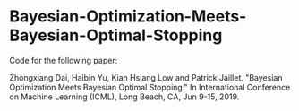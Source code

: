 # Bayesian-Optimization-Meets-Bayesian-Optimal-Stopping
Code for the following paper:

Zhongxiang Dai, Haibin Yu, Kian Hsiang Low and Patrick Jaillet. "Bayesian Optimization
Meets Bayesian Optimal Stopping." In International Conference on Machine Learning (ICML),
Long Beach, CA, Jun 9-15, 2019.
